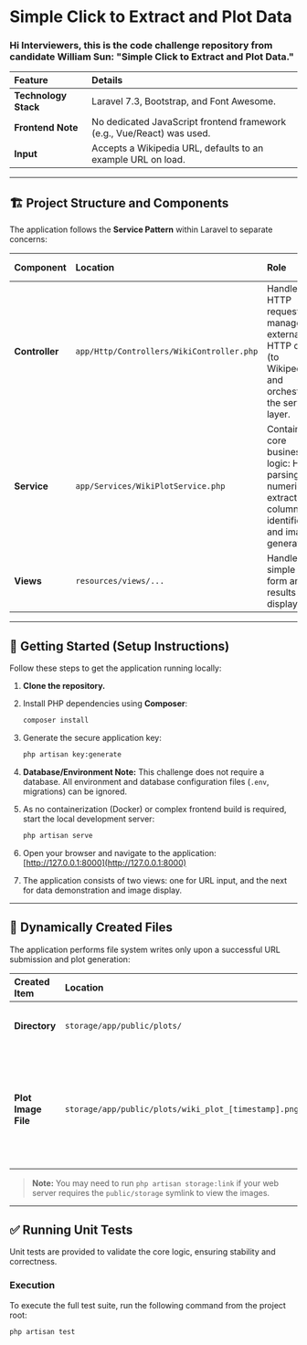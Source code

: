 # Simple Click to Extract and Plot Data

### Hi Interviewers, this is the code challenge repository from candidate William Sun: "Simple Click to Extract and Plot Data."

| Feature | Details |
| :--- | :--- |
| **Technology Stack** | Laravel 7.3, Bootstrap, and Font Awesome. |
| **Frontend Note** | No dedicated JavaScript frontend framework (e.g., Vue/React) was used. |
| **Input** | Accepts a Wikipedia URL, defaults to an example URL on load. |

---

## 🏗️ Project Structure and Components

The application follows the **Service Pattern** within Laravel to separate concerns:

| Component | Location | Role | Test Coverage |
| :--- | :--- | :--- | :--- |
| **Controller** | `app/Http/Controllers/WikiController.php` | Handles HTTP requests, manages external HTTP calls (to Wikipedia), and orchestrates the service layer. | **None** |
| **Service** | `app/Services/WikiPlotService.php` | Contains all core business logic: HTML parsing, numeric extraction, column identification, and image generation. | **Full** |
| **Views** | `resources/views/...` | Handles the simple input form and the results page display. | N/A |

---

## 🚀 Getting Started (Setup Instructions)

Follow these steps to get the application running locally:

1.  **Clone the repository.**

2.  Install PHP dependencies using **Composer**:
    ```bash
    composer install
    ```

3.  Generate the secure application key:
    ```bash
    php artisan key:generate
    ```

4.  **Database/Environment Note:** This challenge does not require a database. All environment and database configuration files (`.env`, migrations) can be ignored.

5.  As no containerization (Docker) or complex frontend build is required, start the local development server:
    ```bash
    php artisan serve
    ```

6.  Open your browser and navigate to the application:
    [http://127.0.0.1:8000](http://127.0.0.1:8000)

7.  The application consists of two views: one for URL input, and the next for data demonstration and image display.

---

## 📂 Dynamically Created Files

The application performs file system writes only upon a successful URL submission and plot generation:

| Created Item | Location | Purpose |
| :--- | :--- | :--- |
| **Directory** | `storage/app/public/plots/` | Stores all generated image files. |
| **Plot Image File** | `storage/app/public/plots/wiki_plot_[timestamp].png` | The PNG image created by the PHP GD extension, named with a unique timestamp. |

> **Note:** You may need to run `php artisan storage:link` if your web server requires the `public/storage` symlink to view the images.

---

## ✅ Running Unit Tests

Unit tests are provided to validate the core logic, ensuring stability and correctness.

### Execution

To execute the full test suite, run the following command from the project root:

```bash
php artisan test
